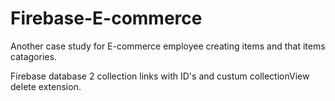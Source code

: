 # Firebase-E-commerce


Another case study for E-commerce employee creating items and that items catagories.

Firebase database 2 collection links with ID's and custum collectionView delete extension.

